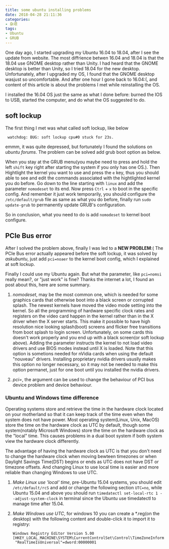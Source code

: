 ```yaml
---
title: some ubuntu installing problems
date: 2018-04-28 21:11:36
categories:
- 杂项
tags:
- Ubuntu
- GRUB 
---
```


One day ago, I started upgrading my Ubuntu 16.04 to 18.04, after I see the update from website. The most diffrience 
betwen 16.04 and 18.04 is that the 18.04 use GNOME desktop rather than Unity. I had heard that the GNOME desktop is 
better than Unity, so I tried 18.04 for the new desktop. Unfortunately, after I upgraded my OS, I found that the GNOME 
desktop wasjust so uncomfortable. And after one hour I gone back to 16.04:(, and content of this article is about the 
problems I met while reinstalling the OS.
<!-- more -->

I installed the 16.04 OS just the same as what I done before: burned the IOS to USB, started the computer, and do what the OS suggested to do.

## soft lockup ##
The first thing I met was what called soft lockup, like below
```
 watchdog: BUG: soft lockup cpu#0 stuck for 23s.
```
emmm, it was quite depressed, but fortunately I found the solutions on _ubuntu forums_. The
problem can be solved add grub boot option as below.

When you stay at the GRUB menu(you maybe need to press and hold the left `shift` key right
after starting the system if you only has one OS.). Then Hightlight the kernel you want to 
use and press the `e` key, thus you should able to see and edit the commands associated 
with the hightlighted kernel you do before. Go down to the line starting with `linux` and 
add the parameter `nomodeset` to its end. Now press `Ctrl` + `x` to boot in the specific 
config. And remember it just work temporarily, you should configure the `/etc/default/grub`
file as same as what you do before, finally run `sudo update-grub` to permanently update
GRUB's configuration. 

So in conclusion, what you need to do is add `nomodeset` to kernel boot configure.

## PCIe Bus error ##
After I solved the problem above, finally I was led to a __NEW PROBLEM__:( The PCIe Bus 
error actually appeared before the soft lockup, it was solved by _askubuntu_, just add
`pci=noaer` to the kernel boot config, which I explained at soft lockup.

Finally I could use my Ubuntu again. But what the parameter, like `pci=nomsi` really mean?,
or "just work" is fine? Thanks the internet a lot, I found an post about this, here are
some summary.

1. _nomodeset_, may be the most common one, which is needed for some graphics cards that 
otherwise boot into a black screen or corrupted splash. The newest kernels have moved the
video mode setting into the kernel. So all the programming of hardware specific clock rates
and registers on the video card happen in the kernel rather than in the X driver when the
X server starts. This make it possible to have high resolution nice looking splash(boot) 
screens and flicker free transitions from boot splash to login screen. Unfortunately, on 
some cards this doesn't work properly and you end up with a black screen(or soft lockup
above). Adding the parameter instructs the kernel to not load video drivers and use BIOS
modes instead until X is loaded. Note that this option is sometions needed for nVidia cards
when using the default "nouveau" drivers. Installing proprietary nvidia drivers ususlly
makes this option no longer necessary, so it may not be needed to make this option 
permanet, just for one boot until you installed the nvidia drivers.

2. _pci=_, the argument can be used to change the behaviour of PCI bus device problem and
device behaviour.


### Ubuntu and Windows time difference ###
Operating systems store and retrieve the time in the hardware clock located on your motherland so
that it can keep track of the time even when the system does not have power. Most operating system(Linux,
Unix, MacOS) store the time on the hardware clock as UTC by default, though some system(notably Microsoft 
Windows) store the time on the hardware clock as the "local" time. This causes problems in a dual boot system
if both system view the hardware clock differently.

The advantage of having the hardware clock as UTC is that you don't need to change the hardware clock when moving
bewteen timezones or when Daylight Savings Time(DST) begins or ends as UTC does not have DST or timezone offsets.
And changing Linux to use local time is easier and more reliable than changing Windows to use UTC.

1. _Make Linux use 'local' time_,
    pre-Ubuntu 15.04 systems, you should edit `/etc/default/rcS` and add or change the following section
    `UTC=no`, while Ubuntu 15.04 and above you should run `timedatectl set-local-rtc 1 --adjust-system-clock` in 
    terminal since the Ubuntu use timedatectl to manage time after 15.04.
    
2. _Make Windows use UTC_,
    for windows 10 you can create a *.reg(on the desktop) with the following content and double-click it to import
    it to registry:
    ```
    Windows Registry Editor Version 5.00
    [HKEY_LOCAL_MACHINE\SYSTEM\CurrentControlSet\Control\TimeZoneInformation]
     "RealTimeIsUniversal"=dword:00000001
    ```
